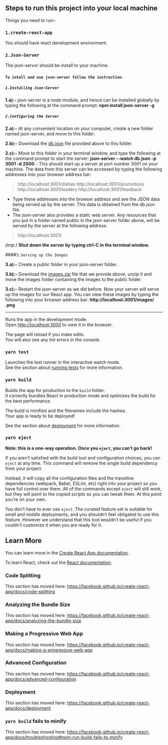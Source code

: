 ## Steps to run this project into your local machine

Things you need to run:- 

### `1.create-react-app`

You should have react development environment.

### `2.Json-Server`

The json-servor should be install to your machine.

#### `To intall and use json-servor follow the instruction`.

##### ``1.Installing Json-Servor``

**1.a):-** json-server is a node module, and hence can be installed globally by typing the following at the command prompt:
        **npm install json-server -g**


##### ``2.Configuring the Server``

**2.a):-** At any convenient location on your computer, create a new folder named json-server, and move to this folder.

**2.b):-** Download the [db.json](https://d3c33hcgiwev3.cloudfront.net/mNhQRT-6EeieJwrYiMRpMg_99c854b03fba11e8bac2b7a30cba3e24_db.json?Expires=1604534400&Signature=RJ4mSC00Tk74EWR-Kx7VL8d7C9J4CnEZEhSF8aJ~q-21Z6KvzZJq8x-ibmNuvOujmTw9sSFXf3d-Nlitxuu-jpx4Ug8DQAPmn0IFxasvUoYtRYjbaLBScPB2Pw0XX7BgFJeGrATtt4GP5peOmaHaSlh~XkqVia9CQEL8dZp3cpo_&Key-Pair-Id=APKAJLTNE6QMUY6HBC5A) file provided above to this folder.

**2.c):-** Move to this folder in your terminal window, and type the following at the command prompt to start the server:
          **json-server --watch db.json -p 3001 -d 2000**
         - This should start up a server at port number 3001 on your machine. The data from this server can be accessed by typing the following addresses into your browser address bar:
> http://localhost:3001/dishes
  http://localhost:3001/promotions
  http://localhost:3001/leaders
  http://localhost:3001/feedback
  
  - Type these addresses into the browser address and see the JSON data being served up by the server. This data is obtained from the db.json file.
  - The json-server also provides a static web server. Any resources that you put in a folder named public in the json-server folder above, will be served by the server at the following address:
  > http://localhost:3001/
  
  *(imp.)* **Shut down the server by typing ctrl-C in the terminal window.**


####``3.Serving up the Images``

**3.a):-** Create a public folder in your json-server folder.

**3.b):-** Download the [images.zip](https://d3c33hcgiwev3.cloudfront.net/dkYXuzfFEei9LwoRWz3xkg_77143c6037c511e8b2a51d62a734b875_images.zip?Expires=1604534400&Signature=YCUjllIoXR0cAaEJ8a8FfLp34sbvxMRK-RNvSHm0G9FeFZe-oYglxaYnK5c49UxeUnaDnrUdSQ23x5~WJaHek46DEBIReadrWkfpxTgujuRZ6z3hjMa2B6kspFCwx5mli9xyyRMkCeMuD2FTP~hZhvMqFl-n747lv66vZY81xQw_&Key-Pair-Id=APKAJLTNE6QMUY6HBC5A) file that we provide above, unzip it and move the images folder containing the images to the public folder.

**3.c):-** Restart the json-server as we did before. Now your server will serve up the images for our React app. You can view these images by typing the following into your browser address bar:
        **http://localhost:3001/images/<image name>.png**
  
--------------------------------------------------------------------------------------------------------------------------------------------------------------------------------

Runs the app in the development mode.<br />
Open [http://localhost:3000](http://localhost:3000) to view it in the browser.

The page will reload if you make edits.<br />
You will also see any lint errors in the console.

### `yarn test`

Launches the test runner in the interactive watch mode.<br />
See the section about [running tests](https://facebook.github.io/create-react-app/docs/running-tests) for more information.

### `yarn build`

Builds the app for production to the `build` folder.<br />
It correctly bundles React in production mode and optimizes the build for the best performance.

The build is minified and the filenames include the hashes.<br />
Your app is ready to be deployed!

See the section about [deployment](https://facebook.github.io/create-react-app/docs/deployment) for more information.

### `yarn eject`

**Note: this is a one-way operation. Once you `eject`, you can’t go back!**

If you aren’t satisfied with the build tool and configuration choices, you can `eject` at any time. This command will remove the single build dependency from your project.

Instead, it will copy all the configuration files and the transitive dependencies (webpack, Babel, ESLint, etc) right into your project so you have full control over them. All of the commands except `eject` will still work, but they will point to the copied scripts so you can tweak them. At this point you’re on your own.

You don’t have to ever use `eject`. The curated feature set is suitable for small and middle deployments, and you shouldn’t feel obligated to use this feature. However we understand that this tool wouldn’t be useful if you couldn’t customize it when you are ready for it.

## Learn More

You can learn more in the [Create React App documentation](https://facebook.github.io/create-react-app/docs/getting-started).

To learn React, check out the [React documentation](https://reactjs.org/).

### Code Splitting

This section has moved here: https://facebook.github.io/create-react-app/docs/code-splitting

### Analyzing the Bundle Size

This section has moved here: https://facebook.github.io/create-react-app/docs/analyzing-the-bundle-size

### Making a Progressive Web App

This section has moved here: https://facebook.github.io/create-react-app/docs/making-a-progressive-web-app

### Advanced Configuration

This section has moved here: https://facebook.github.io/create-react-app/docs/advanced-configuration

### Deployment

This section has moved here: https://facebook.github.io/create-react-app/docs/deployment

### `yarn build` fails to minify

This section has moved here: https://facebook.github.io/create-react-app/docs/troubleshooting#npm-run-build-fails-to-minify
